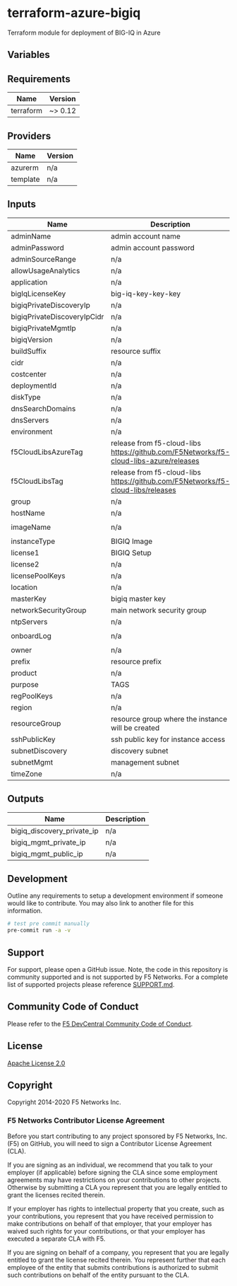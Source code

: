 # terraform-azure-bigiq

Terraform module for deployment of BIG-IQ in Azure

## Variables
<!-- BEGINNING OF PRE-COMMIT-TERRAFORM DOCS HOOK -->
## Requirements

| Name | Version |
|------|---------|
| terraform | ~> 0.12 |

## Providers

| Name | Version |
|------|---------|
| azurerm | n/a |
| template | n/a |

## Inputs

| Name | Description | Type | Default | Required |
|------|-------------|------|---------|:--------:|
| adminName | admin account name | `any` | n/a | yes |
| adminPassword | admin account password | `any` | n/a | yes |
| adminSourceRange | n/a | `string` | `"*"` | no |
| allowUsageAnalytics | n/a | `bool` | `false` | no |
| application | n/a | `string` | `"f5app"` | no |
| bigIqLicenseKey | big-iq-key-key-key | `string` | `""` | no |
| bigiqPrivateDiscoveryIp | n/a | `string` | `"10.90.2.4"` | no |
| bigiqPrivateDiscoveryIpCidr | n/a | `string` | `"24"` | no |
| bigiqPrivateMgmtIp | n/a | `string` | `"10.90.1.4"` | no |
| bigiqVersion | n/a | `string` | `"latest"` | no |
| buildSuffix | resource suffix | `any` | n/a | yes |
| cidr | n/a | `string` | `"10.90.0.0/16"` | no |
| costcenter | n/a | `string` | `"f5costcenter"` | no |
| deploymentId | n/a | `string` | `"bigiq-test"` | no |
| diskType | n/a | `string` | `"Premium_LRS"` | no |
| dnsSearchDomains | n/a | `string` | `"example.com"` | no |
| dnsServers | n/a | `string` | `"8.8.8.8"` | no |
| environment | n/a | `string` | `"dev"` | no |
| f5CloudLibsAzureTag | release from f5-cloud-libs https://github.com/F5Networks/f5-cloud-libs-azure/releases | `string` | `"v2.12.0"` | no |
| f5CloudLibsTag | release from f5-cloud-libs https://github.com/F5Networks/f5-cloud-libs/releases | `string` | `"v4.15.0"` | no |
| group | n/a | `string` | `"f5group"` | no |
| hostName | n/a | `string` | `"bigiq"` | no |
| imageName | n/a | `string` | `"f5-bigiq-virtual-edition-byol"` | no |
| instanceType | BIGIQ Image | `string` | `"Standard_D4s_v3"` | no |
| license1 | BIGIQ Setup | `string` | `""` | no |
| license2 | n/a | `string` | `""` | no |
| licensePoolKeys | n/a | `string` | `"pool-key-key-key"` | no |
| location | n/a | `string` | `"eastus2"` | no |
| masterKey | bigiq master key | `any` | n/a | yes |
| networkSecurityGroup | main network security group | `any` | n/a | yes |
| ntpServers | n/a | `string` | `"0.us.pool.ntp.org"` | no |
| onboardLog | n/a | `string` | `"/var/log/startup-script.log"` | no |
| owner | n/a | `string` | `"f5owner"` | no |
| prefix | resource prefix | `string` | `"bigiq-"` | no |
| product | n/a | `string` | `"f5-big-iq"` | no |
| purpose | TAGS | `string` | `"public"` | no |
| regPoolKeys | n/a | `string` | `"key-key-key-key"` | no |
| region | n/a | `string` | `"East US 2"` | no |
| resourceGroup | resource group where the instance will be created | `any` | n/a | yes |
| sshPublicKey | ssh public key for instance access | `any` | n/a | yes |
| subnetDiscovery | discovery subnet | `any` | n/a | yes |
| subnetMgmt | management subnet | `any` | n/a | yes |
| timeZone | n/a | `string` | `"UTC"` | no |

## Outputs

| Name | Description |
|------|-------------|
| bigiq\_discovery\_private\_ip | n/a |
| bigiq\_mgmt\_private\_ip | n/a |
| bigiq\_mgmt\_public\_ip | n/a |

<!-- END OF PRE-COMMIT-TERRAFORM DOCS HOOK -->

## Development
Outline any requirements to setup a development environment if someone would like to contribute.  You may also link to another file for this information.

  ```bash
  # test pre commit manually
  pre-commit run -a -v
  ```
## Support
For support, please open a GitHub issue.  Note, the code in this repository is community supported and is not supported by F5 Networks.  For a complete list of supported projects please reference [SUPPORT.md](support.md).

## Community Code of Conduct
Please refer to the [F5 DevCentral Community Code of Conduct](code_of_conduct.md).


## License
[Apache License 2.0](LICENSE)

## Copyright
Copyright 2014-2020 F5 Networks Inc.


### F5 Networks Contributor License Agreement

Before you start contributing to any project sponsored by F5 Networks, Inc. (F5) on GitHub, you will need to sign a Contributor License Agreement (CLA).

If you are signing as an individual, we recommend that you talk to your employer (if applicable) before signing the CLA since some employment agreements may have restrictions on your contributions to other projects.
Otherwise by submitting a CLA you represent that you are legally entitled to grant the licenses recited therein.

If your employer has rights to intellectual property that you create, such as your contributions, you represent that you have received permission to make contributions on behalf of that employer, that your employer has waived such rights for your contributions, or that your employer has executed a separate CLA with F5.

If you are signing on behalf of a company, you represent that you are legally entitled to grant the license recited therein.
You represent further that each employee of the entity that submits contributions is authorized to submit such contributions on behalf of the entity pursuant to the CLA.
